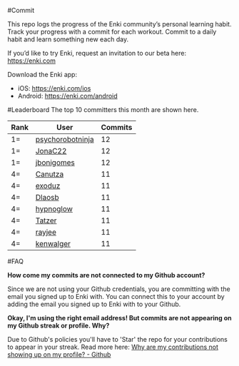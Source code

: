 #Commit

This repo logs the progress of the Enki community’s personal learning habit. Track your progress with a commit for each workout. Commit to a daily habit and learn something new each day.

If you’d like to try Enki, request an invitation to our beta here: https://enki.com

Download the Enki app: 
 - iOS: https://enki.com/ios
 - Android: https://enki.com/android

#Leaderboard
The top 10 committers this month are shown here.

| Rank | User | Commits |
|------|------|---------|
|1=|[psychorobotninja](https://github.com/psychorobotninja)|12|
|1=|[JonaC22](https://github.com/JonaC22)|12|
|1=|[jbonigomes](https://github.com/jbonigomes)|12|
|4=|[Canutza](https://github.com/Canutza)|11|
|4=|[exoduz](https://github.com/exoduz)|11|
|4=|[Dlaosb](https://github.com/Dlaosb)|11|
|4=|[hypnoglow](https://github.com/hypnoglow)|11|
|4=|[Tatzer](https://github.com/Tatzer)|11|
|4=|[rayjee](https://github.com/rayjee)|11|
|4=|[kenwalger](https://github.com/kenwalger)|11|

#FAQ

**How come my commits are not connected to my Github account?**

Since we are not using your Github credentials, you are committing with the email you signed up to Enki with. You can connect this to your account by adding the email you signed up to Enki with to your Github.

**Okay, I'm using the right email address! But commits are not appearing on my Github streak or profile. Why?**

Due to Github's policies you'll have to 'Star' the repo for your contributions to appear in your streak. Read more here: [Why are my contributions not showing up on my profile? - Github](https://help.github.com/articles/why-are-my-contributions-not-showing-up-on-my-profile/)
